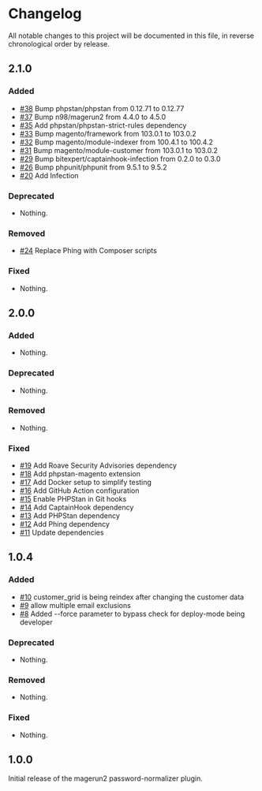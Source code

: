 # Changelog

All notable changes to this project will be documented in this file, in reverse chronological order by release.

## 2.1.0

### Added

- [#38](https://github.com/bitExpert/magerun2-password-normalizer/pull/38) Bump phpstan/phpstan from 0.12.71 to 0.12.77
- [#37](https://github.com/bitExpert/magerun2-password-normalizer/pull/37) Bump n98/magerun2 from 4.4.0 to 4.5.0
- [#35](https://github.com/bitExpert/magerun2-password-normalizer/pull/35) Add phpstan/phpstan-strict-rules dependency
- [#33](https://github.com/bitExpert/magerun2-password-normalizer/pull/33) Bump magento/framework from 103.0.1 to 103.0.2
- [#32](https://github.com/bitExpert/magerun2-password-normalizer/pull/32) Bump magento/module-indexer from 100.4.1 to 100.4.2
- [#31](https://github.com/bitExpert/magerun2-password-normalizer/pull/31) Bump magento/module-customer from 103.0.1 to 103.0.2
- [#29](https://github.com/bitExpert/magerun2-password-normalizer/pull/29) Bump bitexpert/captainhook-infection from 0.2.0 to 0.3.0
- [#26](https://github.com/bitExpert/magerun2-password-normalizer/pull/26) Bump phpunit/phpunit from 9.5.1 to 9.5.2
- [#20](https://github.com/bitExpert/magerun2-password-normalizer/pull/20) Add Infection

### Deprecated

- Nothing.

### Removed

- [#24](https://github.com/bitExpert/magerun2-password-normalizer/pull/24) Replace Phing with Composer scripts

### Fixed

- Nothing.

## 2.0.0

### Added

- Nothing.

### Deprecated

- Nothing.

### Removed

- Nothing.

### Fixed

- [#19](https://github.com/bitExpert/magerun2-password-normalizer/pull/19) Add Roave Security Advisories dependency
- [#18](https://github.com/bitExpert/magerun2-password-normalizer/pull/18) Add phpstan-magento extension
- [#17](https://github.com/bitExpert/magerun2-password-normalizer/pull/17) Add Docker setup to simplify testing
- [#16](https://github.com/bitExpert/magerun2-password-normalizer/pull/16) Add GitHub Action configuration
- [#15](https://github.com/bitExpert/magerun2-password-normalizer/pull/15) Enable PHPStan in Git hooks
- [#14](https://github.com/bitExpert/magerun2-password-normalizer/pull/14) Add CaptainHook dependency
- [#13](https://github.com/bitExpert/magerun2-password-normalizer/pull/13) Add PHPStan dependency
- [#12](https://github.com/bitExpert/magerun2-password-normalizer/pull/12) Add Phing dependency
- [#11](https://github.com/bitExpert/magerun2-password-normalizer/pull/11) Update dependencies

## 1.0.4

### Added

- [#10](https://github.com/bitExpert/magerun2-password-normalizer/pull/10) customer_grid is being reindex after changing the customer data
- [#9](https://github.com/bitExpert/magerun2-password-normalizer/pull/9) allow multiple email exclusions
- [#8](https://github.com/bitExpert/magerun2-password-normalizer/pull/8) Added --force parameter to bypass check for deploy-mode being developer

### Deprecated

- Nothing.

### Removed

- Nothing.

### Fixed

- Nothing.

## 1.0.0

Initial release of the magerun2 password-normalizer plugin.
